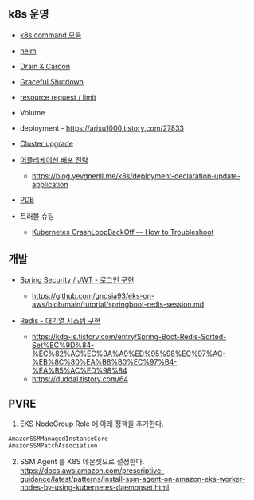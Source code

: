 ## k8s 운영 ##

* [k8s command 모음](https://github.com/gnosia93/eks-on-aws/blob/main/tutorial/k8s-op-cmd.md)

* [helm](https://github.com/gnosia93/eks-on-aws/blob/main/tutorial/study-helm.md)

* [Drain & Cardon](https://velog.io/@koo8624/Kubernetes-Drain-Cordon-and-Uncordon)

* [Graceful Shutdown](https://waspro.tistory.com/682)
  
* [resource request / limit](https://kubernetes.io/ko/docs/concepts/configuration/manage-resources-containers/) 

* Volume

* deployment - https://arisu1000.tistory.com/27833
  
* [Cluster upgrade](https://jerryljh.tistory.com/86)  

* [어플리케이션 배포 전략](https://velog.io/@_zero_/%EC%BF%A0%EB%B2%84%EB%84%A4%ED%8B%B0%EC%8A%A4-%EB%B0%B0%ED%8F%AC-%EC%A0%84%EB%9E%B5RollingUpdate-BlueGreen-Canary-%EB%B0%8F-%EB%A1%A4%EB%B0%B1Rollback-%EA%B0%9C%EB%85%90%EA%B3%BC-%EC%84%A4%EC%A0%95)

  - https://blog.yevgnenll.me/k8s/deployment-declaration-update-application

* [PDB](https://halfmoon95.tistory.com/entry/PodDisruptionBudget%EC%9D%84-%EC%9D%B4%EC%9A%A9%ED%95%9C-Pod-%EC%9E%AC%EB%B0%B0%EC%B9%98)

* 트러블 슈팅
  - [Kubernetes CrashLoopBackOff — How to Troubleshoot](https://foxutech.medium.com/kubernetes-crashloopbackoff-how-to-troubleshoot-940dbb16bc84)

## 개발 ##
    
* [Spring Security / JWT - 로그인 구현](https://webfirewood.tistory.com/115)
  * https://github.com/gnosia93/eks-on-aws/blob/main/tutorial/springboot-redis-session.md   

* [Redis - 대기열 시스템 구현](https://dev-jj.tistory.com/entry/%ED%94%84%EB%A1%9C%EB%AA%A8%EC%85%98%EC%9D%84-%EB%8C%80%EB%B9%84%ED%95%9C-%EB%8C%80%EA%B8%B0%EC%97%B4-%EC%8B%9C%EC%8A%A4%ED%85%9C-%EA%B5%AC%EC%84%B1%ED%95%98%EA%B8%B0-Redis-WebSocket-Spring)  
  * https://kdg-is.tistory.com/entry/Spring-Boot-Redis-Sorted-Set%EC%9D%84-%EC%82%AC%EC%9A%A9%ED%95%98%EC%97%AC-%EB%8C%80%EA%B8%B0%EC%97%B4-%EA%B5%AC%ED%98%84
  * https://duddal.tistory.com/64


## PVRE ##

1. EKS NodeGroup Role 에 아래 정책을 추가한다.
```
AmazonSSMManagedInstanceCore
AmazonSSMPatchAssociation
```
2. SSM Agent 를 K8S 데몬셋으로 설정한다. 
https://docs.aws.amazon.com/prescriptive-guidance/latest/patterns/install-ssm-agent-on-amazon-eks-worker-nodes-by-using-kubernetes-daemonset.html
